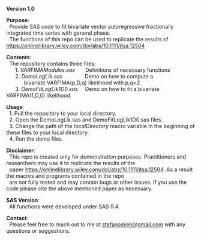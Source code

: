 **Version 1.0** <br>

**Purpose**:<br>
&nbsp; Provide SAS code to fit bivariate vector autoregressive fractionally integrated time series with general phase.  <br>
&nbsp; The functions of this repo can be used to replicate the results of https://onlinelibrary.wiley.com/doi/abs/10.1111/jtsa.12504

**Contents**:<br>
&nbsp;   The repository contains three files: <br>
&nbsp; &nbsp; &nbsp;    1. <i>VARFIMAModules.sas</i>  &nbsp; &nbsp; &nbsp; Definitions of necessary functions <br>
&nbsp; &nbsp; &nbsp;    2. <i>DemoLogLik.sas</i>      &nbsp; &nbsp; &nbsp; &nbsp; &nbsp; &nbsp; &nbsp; Demo on how to compute a <br> 
&nbsp; &nbsp; &nbsp; &nbsp; &nbsp; &nbsp; bivariate VARFIMA(p,D,q) likelihood with p,q<2. <br>
&nbsp; &nbsp; &nbsp;    3. <i>DemoFitLogLik1D0.sas</i> &nbsp; &nbsp; Demo on how to fit a bivariate VARFIMA(1,D,0) likelihood.
  
**Usage**: <br>
&nbsp;  1. Pull the repository to your local directory.  <br>
&nbsp;  2. Open the DemoLogLik.sas and DemoFitLogLik1D0.sas files.  <br>
&nbsp;  3. Change the path of the <i>localDirectory</i> macro variable in the beginning of these files to your local directory.  <br>
&nbsp;  4. Run the demo files.

**Disclaimer**: <br>
&nbsp;  This repo is created only for demonstration purposes. Practitioners and researchers may use it to replicate the results of the <br>
&nbsp;  paper https://onlinelibrary.wiley.com/doi/abs/10.1111/jtsa.12504. As a result the macros and programs contained in the repo <br>
&nbsp;  are not fully tested and may contain bugs or other issues. If you use the code please cite the above mentioned paper as necessary.

**SAS Version**: <br>
&nbsp;  All functions were developed under SAS 9.4.

**Contact**: <br>
&nbsp;  Please feel free to reach out to me at stefanoskeh@gmail.com with any questions or suggestions.
